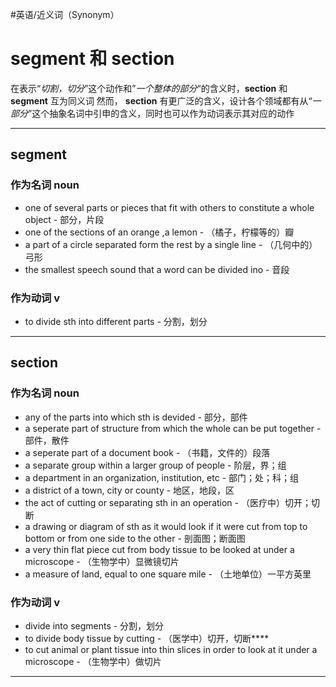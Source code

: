 #英语/近义词（Synonym） 
# segment 和 section
在表示“*切割，切分*”这个动作和”*一个整体的部分*“的含义时，**section** 和 **segment** 互为同义词
然而， **section** 有更广泛的含义，设计各个领域都有从“*一部分*”这个抽象名词中引申的含义，同时也可以作为动词表示其对应的动作

---
## segment
### 作为名词 noun
- one of several parts or pieces that fit with others to constitute a whole object - 部分，片段
- one of the sections of an orange ,a lemon - （橘子，柠檬等的）瓣
- a part of a circle separated form the rest by a single line - （几何中的）弓形
- the smallest speech sound that a word can be divided ino - 音段
### 作为动词 v
-  to divide sth into different parts - 分割，划分
---
## section
### 作为名词 noun
- any of the parts into which sth is devided - 部分，部件
- a seperate part of structure from which the whole can be put together - 部件，散件
- a seperate part of a document book - （书籍，文件的）段落
- a separate group within a larger group of people - 阶层，界；组
- a department in an organization, institution, etc - 部门；处；科；组
- a district of a town, city or county - 地区，地段，区
- the act of cutting or separating sth in an operation - （医疗中）切开；切断
- a drawing or diagram of sth as it would look if it were cut from top to bottom or from one side to the other - 剖面图；断面图
- a very thin flat piece cut from body tissue to be looked at under a microscope - （生物学中）显微镜切片
- a measure of land, equal to one square mile - （土地单位）一平方英里
### 作为动词 v
- divide into segments - 分割，划分
- to divide body tissue by cutting - （医学中）切开，切断****
- to cut animal or plant tissue into thin slices in order to look at it under a microscope - （生物学中）做切片
---

